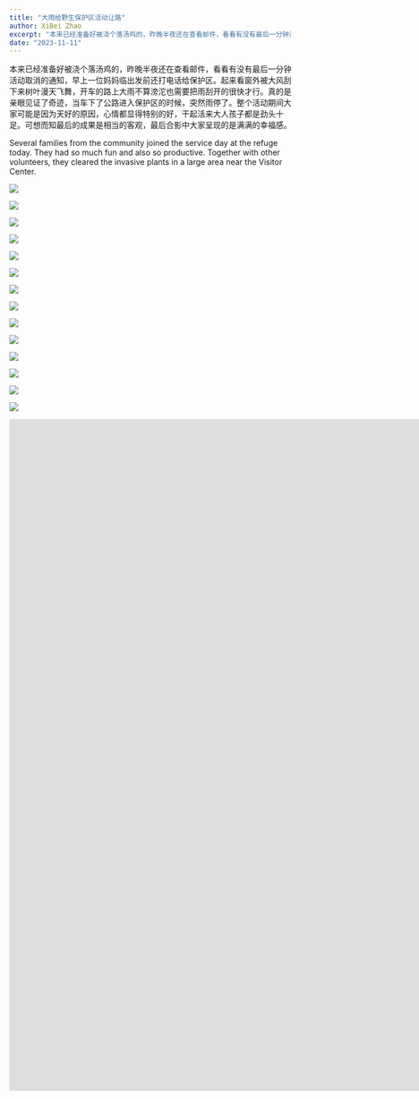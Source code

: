 ```yaml
---
title: "大雨给野生保护区活动让路"
author: XiBei Zhao
excerpt: "本来已经准备好被浇个落汤鸡的，昨晚半夜还在查看邮件，看看有没有最后一分钟活动取消的通知，早上一位妈妈临出发前还打电话给保护区。起来看窗外被大风刮下来树叶漫天飞舞，开车的路上大雨不算滂沱也需要把雨刮开的很快才行。真的是亲眼见证了奇迹，当车下了公路进入保护区的时候，突然雨停了。整个活动期间大家可能是因为天好的原因，心情都显得特别的好，干起活来大人孩子都是劲头十足。可想而知最后的成果是相当的客观，最后合影中大家呈现的是满满的幸福感。"
date: "2023-11-11"
---
```


本来已经准备好被浇个落汤鸡的，昨晚半夜还在查看邮件，看看有没有最后一分钟活动取消的通知，早上一位妈妈临出发前还打电话给保护区。起来看窗外被大风刮下来树叶漫天飞舞，开车的路上大雨不算滂沱也需要把雨刮开的很快才行。真的是亲眼见证了奇迹，当车下了公路进入保护区的时候，突然雨停了。整个活动期间大家可能是因为天好的原因，心情都显得特别的好，干起活来大人孩子都是劲头十足。可想而知最后的成果是相当的客观，最后合影中大家呈现的是满满的幸福感。

Several families from the community joined the service day at the refuge today. They had so much fun and also so productive. Together with other volunteers, they cleared the invasive plants in a large area near the Visitor Center.

![](https://res.cloudinary.com/dhngj18do/image/upload/f_auto,q_auto/v1/images/400598606_329091829755906_1490058184584496381_n)

![](https://res.cloudinary.com/dhngj18do/image/upload/f_auto,q_auto/v1/images/402078781_329091523089270_7457817431055459850_n)

![](https://res.cloudinary.com/dhngj18do/image/upload/f_auto,q_auto/v1/images/400768307_329091603089262_4186183947467845029_n)

![](https://res.cloudinary.com/dhngj18do/image/upload/f_auto,q_auto/v1/images/402079796_329091789755910_8813549473836542528_n)

![](https://res.cloudinary.com/dhngj18do/image/upload/f_auto,q_auto/v1/images/401834196_329091649755924_2931535695077478051_n)

![](https://res.cloudinary.com/dhngj18do/image/upload/f_auto,q_auto/v1/images/400360941_329091573089265_5585839418438654806_n)

![](https://res.cloudinary.com/dhngj18do/image/upload/f_auto,q_auto/v1/images/400556792_329091336422622_7861330759154835306_n)

![](https://res.cloudinary.com/dhngj18do/image/upload/f_auto,q_auto/v1/images/401853692_329091446422611_3939864032665405448_n)

![](https://res.cloudinary.com/dhngj18do/image/upload/f_auto,q_auto/v1/images/400563986_329091593089263_7771852207144990703_n)

![](https://res.cloudinary.com/dhngj18do/image/upload/f_auto,q_auto/v1/images/400395307_329091489755940_5887523369300186910_n)

![](https://res.cloudinary.com/dhngj18do/image/upload/f_auto,q_auto/v1/images/400612116_329091733089249_6415280455868007759_n)

![](https://res.cloudinary.com/dhngj18do/image/upload/f_auto,q_auto/v1/images/399902687_329091769755912_6569972770323366406_n)

![](https://res.cloudinary.com/dhngj18do/image/upload/f_auto,q_auto/v1/images/402031469_329091389755950_5512233762095220748_n)

![](https://res.cloudinary.com/dhngj18do/image/upload/f_auto,q_auto/v1/images/400311593_329091286422627_1543509089135449249_n)

<iframe width="2135" height="1200" src="https://www.youtube.com/embed/-iHXHYsswnI" title="Service Day at Refuge 11/11/2023" frameborder="0" allow="accelerometer; autoplay; clipboard-write; encrypted-media; gyroscope; picture-in-picture; web-share" allowfullscreen></iframe>
